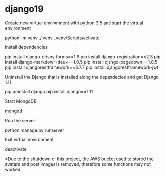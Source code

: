 # django19
Create new virtual environment with python 3.5 and start the virtual environment

python -m venv ./.venv
.\.venv\Scripts\activate

Install dependencies

pip install django-crispy-forms==1.9
pip install django-registration==2.3
pip install django-markdown-deux==1.0.5
pip install django-pagedown==1.0.5
pip install djangorestframework==3.7.7
pip install djangorestframework-jwt

Uninstall the Django that is installed along the dependecies and get Django 1.11

pip uninstall django
pip install django==1.11

Start MongoDB

mongod

Run the server

python manage.py runserver

Exit virtual environment

deactivate


*Due to the shutdown of this project, the AWS bucket used to stored the avatars and post images is removed, therefore some functions may not worked.